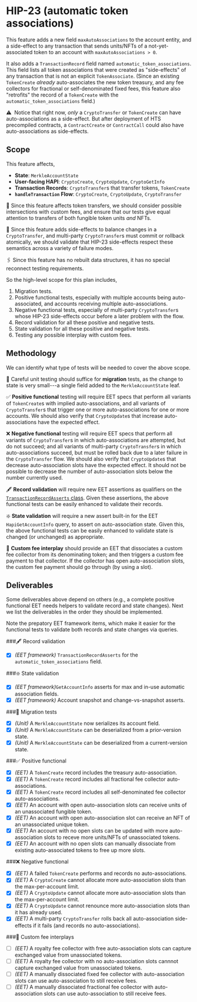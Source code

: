# HIP-23 (automatic token associations)

This feature adds a new field `maxAutoAssociations` to the account entity, and a 
side-effect to any transaction that sends units/NFTs of a not-yet-associated token 
to an account with `maxAutoAssociations > 0`. 

It also adds a `TransactionRecord` field named `automatic_token_associations`.
This field lists all token associations that were created as "side-effects" of 
any transaction that is not an explicit `TokenAssociate`. (Since an existing 
`TokenCreate` _already_ auto-associates the new token treasury, and any fee 
collectors for fractional or self-denominated fixed fees, this feature also
"retrofits" the record of a `TokenCreate` with the `automatic_token_associations` 
field.)

:warning:&nbsp; Notice that right now, _only_ a `CryptoTransfer` or `TokenCreate` 
can have auto-associations as a side-effect. But after deployment of HTS precompiled 
contracts, a `ContractCreate` or `ContractCall` could also have auto-associations 
as side-effects.

## Scope

This feature affects,
  - **State**: `MerkleAccountState`
  - **User-facing HAPI**: `CryptoCreate`, `CryptoUpdate`, `CryptoGetInfo`
  - **Transaction Records**: `CryptoTransfer`s that transfer tokens, `TokenCreate`
  - **`handleTransaction` Flow**: `CryptoCreate`, `CryptoUpdate`, `CryptoTransfer`

:small_blue_diamond:&nbsp;Since this feature affects token transfers, we should 
consider possible intersections with custom fees, and ensure that our tests give 
equal attention to transfers of both fungible token units _and_ NFTs.

:currency_exchange:&nbsp;Since this feature adds side-effects to balance changes
in a `CryptoTransfer`, and multi-party `CryptoTransfer`s must commit or rollback 
atomically, we should validate that HIP-23 side-effects respect these semantics
across a variety of failure modes.

:paperclips:&nbsp;Since this feature has no rebuilt data structures, it has 
no special reconnect testing requirements.

So the high-level scope for this plan includes,
  1. Migration tests.
  2. Positive functional tests, especially with multiple accounts being 
  auto-associated, and accounts receiving multiple auto-associations.
  3. Negative functional tests, especially of multi-party `CryptoTransfer`s
  whose HIP-23 side-effects occur before a later problem with the flow.
  4. Record validation for all these positive and negative tests.
  5. State validation for all these positive and negative tests.
  6. Testing any possible interplay with custom fees.

## Methodology

We can identify what type of tests will be needed to cover the above scope.

:cactus:&nbsp;Careful unit testing should suffice for **migration** tests, as
the change to state is very small---a single field added to the 
`MerkleAccountState` leaf. 

:white_check_mark:&nbsp;**Positive functional** testing will require EET specs 
that perform all variants of `TokenCreate`s with implied auto-associations, and 
all variants of `CryptoTransfer`s that trigger one or more auto-associations for
one or more accounts.  We should also verify that `CryptoUpdate`s that increase 
auto-associations have the expected effect.

:x:&nbsp;**Negative functional** testing will require EET specs that perform all
variants of `CryptoTransfer`s in which auto-associations are attempted, but do 
not succeed; and all variants of multi-party `CryptoTransfer`s in which 
auto-associations succeed, but must be rolled back due to a later failure in the
`CryptoTransfer` flow. We should also verify that `CryptoUpdate`s that decrease 
auto-association slots have the expected effect. It should not be possible to 
decrease the number of auto-association slots below the number currently used.

:fountain_pen:&nbsp;**Record validation** will require new EET assertions as
qualifiers on the [`TransactionRecordAsserts` class](https://github.com/hashgraph/hedera-services/blob/master/test-clients/src/main/java/com/hedera/services/bdd/spec/assertions/TransactionRecordAsserts.java#L43). Given these assertions, 
the above functional tests can be easily enhanced to validate their records.

:sparkle:&nbsp;**State validation** will require a new assert built-in for the 
EET `HapiGetAccountInfo` query, to assert on auto-association state. Given this, 
the above functional tests can be easily enhanced to validate state is 
changed (or unchanged) as appropriate.

:receipt:&nbsp;**Custom fee interplay** should provide an EET that dissociates
a custom fee collector from its denominating token; and then triggers a custom
fee payment to that collector. If the collector has open auto-association slots,
the custom fee payment should go through (by using a slot).

## Deliverables

Some deliverables above depend on others (e.g., a complete positive functional
EET needs helpers to validate record and state changes). Next we list the 
deliverables in the order they should be implemented. 

Note the prepatory EET framework items, which make it easier for the functional
tests to validate both records and state changes via queries.

###:fountain_pen:&nbsp;Record validation
  - [x] _(EET framework)_ `TransactionRecordAsserts` for the `automatic_token_associations` field.

###:sparkle:&nbsp;State validation
  - [x] _(EET framework)_`GetAccountInfo` asserts for max and in-use automatic association fields.
  - [x] _(EET framework)_ Account snapshot and change-vs-snapshot asserts.

###:cactus:&nbsp;Migration tests
  - [x] _(Unit)_ A `MerkleAccountState` now serializes its account field.
  - [x] _(Unit)_ A `MerkleAccountState` can be deserialized from a prior-version state.
  - [x] _(Unit)_ A `MerkleAccountState` can be deserialized from a current-version state.

###:white_check_mark:&nbsp;Positive functional
  - [x] _(EET)_ A `TokenCreate` record includes the treasury auto-association.
  - [x] _(EET)_ A `TokenCreate` record includes all fractional fee collector auto-associations.
  - [x] _(EET)_ A `TokenCreate` record includes all self-denominated fee collector auto-associations.
  - [x] _(EET)_ An account with open auto-association slots can receive units of an unassociated fungible token.
  - [x] _(EET)_ An account with open auto-association slot can receive an NFT of an unassociated unique token.
  - [x] _(EET)_ An account with no open slots can be updated with more auto-association slots to receve more units/NFTs of unassociated tokens.
  - [x] _(EET)_ An account with no open slots can manually dissociate from existing auto-associated tokens to free up more slots.

###:x:&nbsp;Negative functional
  - [x] _(EET)_ A failed `TokenCreate` performs and records no auto-associations.
  - [x] _(EET)_ A `CryptoCreate` cannot allocate more auto-association slots than the max-per-account limit.
  - [x] _(EET)_ A `CryptoUpdate` cannot allocate more auto-association slots than the max-per-account limit.
  - [x] _(EET)_ A `CryptoUpdate` cannot renounce more auto-association slots than it has already used.
  - [x] _(EET)_ A multi-party `CryptoTransfer` rolls back all auto-association side-effects if it fails (and records no auto-associations).

###:receipt:&nbsp;Custom fee interplays
  - [ ] _(EET)_ A royalty fee collector with free auto-association slots can capture exchanged value from unassociated tokens.
  - [ ] _(EET)_ A royalty fee collector with no auto-association slots cannnot capture exchanged value from unassociated tokens.
  - [ ] _(EET)_ A manually dissociated fixed fee collector with auto-association slots can use auto-association to still receive fees.
  - [ ] _(EET)_ A manually dissociated fractional fee collector with auto-association slots can use auto-association to still receive fees.
